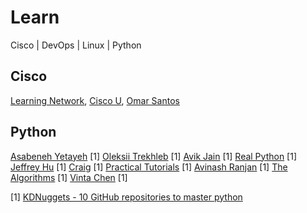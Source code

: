 # Learn

Cisco | DevOps | Linux | Python

## Cisco

[Learning Network](https://learningnetwork.cisco.com/), 
[Cisco U](https://u.cisco.com), 
[Omar Santos](https://github.com/The-Art-of-Hacking)

## Python

[Asabeneh Yetayeh](https://github.com/Asabeneh) [1]
[Oleksii Trekhleb](https://github.com/trekhleb) [1]
[Avik Jain](https://github.com/Avik-Jain) [1]
[Real Python](https://github.com/realpython) [1]
[Jeffrey Hu](https://github.com/zhiwehu) [1]
[Craig](https://github.com/geekcomputers) [1]
[Practical Tutorials](https://github.com/practical-tutorials) [1]
[Avinash Ranjan](https://github.com/avinashkranjan) [1]
[The Algorithms](https://github.com/TheAlgorithms) [1]
[Vinta Chen](https://github.com/vinta) [1]

[1] [KDNuggets - 10 GitHub repositories to master python](https://www.kdnuggets.com/10-github-repositories-to-master-python)
